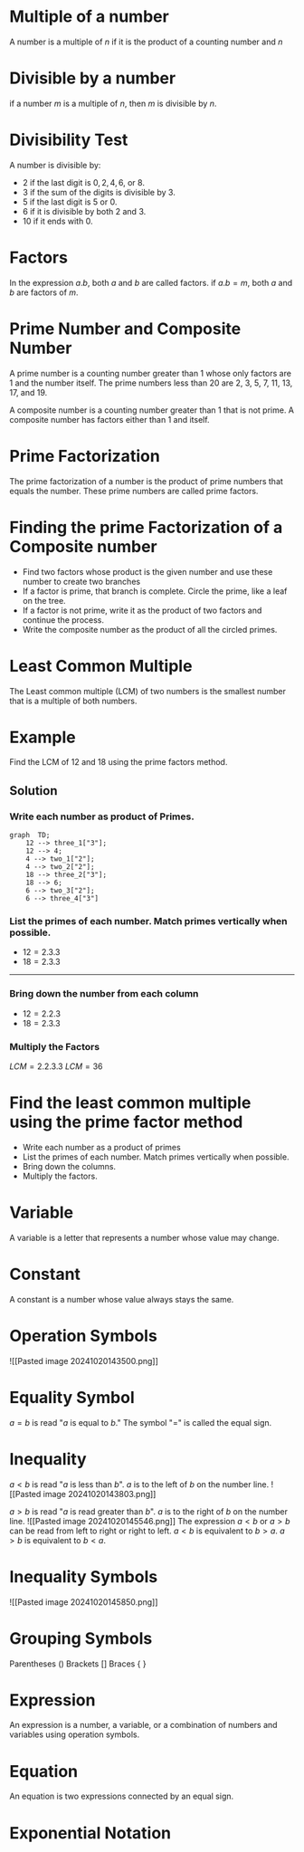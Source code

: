 # Multiple of a number
A number is a multiple of $n$ if it is the product of a counting number and $n$
# Divisible by a number
if a number $m$ is a multiple of $n$, then $m$ is divisible by $n$.
# Divisibility Test
A number is divisible by:
- $2$ if the last digit is $0, 2, 4, 6,$ or $8$.
- $3$ if the sum of the digits is divisible by $3$.
- $5$ if the last digit is $5$ or $0$.
- $6$ if it is divisible by both $2$ and $3$.
- $10$ if it ends with $0$.
# Factors
In the expression $a.b$, both $a$ and $b$ are called factors. if $a.b=m$, both $a$ and $b$ are factors of $m$.
# Prime Number and Composite Number
A prime number is a counting number greater than 1 whose only factors are 1 and the number itself. The prime numbers less than $20$ are $2$, $3$, $5$, $7$, $11$, $13$, $17$, and $19$.

A composite number is a counting number greater than $1$ that is not prime. A composite number has factors either than $1$ and itself.
# Prime Factorization
The prime factorization of a number is the product of prime numbers that equals the number. These prime numbers are called prime factors.
# Finding the prime Factorization of a Composite number
- Find two factors whose product is the given number and use these number to create two branches
- If a factor is prime, that branch is complete. Circle the prime, like a leaf on the tree.
- If a factor is not prime, write it as the product of two factors and continue the process.
- Write the composite number as the product of all the circled primes.
# Least Common Multiple
The Least common multiple (LCM) of two numbers is the smallest number that is a multiple of both numbers.

# Example
Find the LCM of $12$ and $18$ using the prime factors method.
## Solution
 ###  Write each number as product of Primes.
 
```mermaid
graph  TD;
	12 --> three_1["3"]; 
	12 --> 4;
	4 --> two_1["2"];
	4 --> two_2["2"];
	18 --> three_2["3"];
	18 --> 6;
	6 --> two_3["2"];
	6 --> three_4["3"]
```
### List the primes of each number. Match primes vertically when possible.
- $12=2.3.3$ 
- $18 = 2.3.3$
----
### Bring down the number from each column
- $12 = 2 . 2 . 3$
- $18 = 2.3.3$
### Multiply the Factors
$LCM =2.2.3.3$
$LCM=36$

# Find the least common multiple using the prime factor method
- Write each number as a product of primes
- List the primes of each number. Match primes vertically when possible.
- Bring down the columns.
- Multiply the factors.
# Variable 
A variable is a letter that represents a number whose value may change.

# Constant
A constant is a number whose value always stays the same.
# Operation Symbols

![[Pasted image 20241020143500.png]]
# Equality Symbol
$a=b$ is read "$a$ is equal to $b$." The symbol "$=$" is called the equal sign.

# Inequality
$a<b$ is read "$a$ is less than $b$". $a$ is to the left of $b$ on the number line.
![[Pasted image 20241020143803.png]]

$a > b$ is read "$a$ is read greater than $b$". $a$ is to the right of $b$ on the number line.
![[Pasted image 20241020145546.png]]
The expression $a<b$ or $a>b$ can be read from left to right or right to left. 
$a<b$ is equivalent to $b>a$.
$a>b$ is equivalent to $b<a$.
# Inequality Symbols
![[Pasted image 20241020145850.png]]
# Grouping Symbols
Parentheses $()$
Brackets []
Braces { }
# Expression
An expression is a number, a variable, or a combination of numbers and variables using operation symbols.
# Equation
An equation is two expressions connected by an equal sign.
# Exponential Notation
